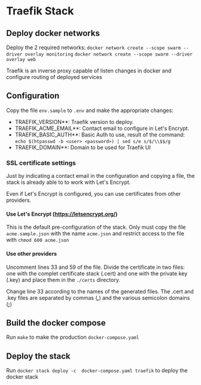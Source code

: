# Traefik Stack

## Deploy docker networks
Deploy the 2 required networks:
`docker network create --scope swarm --driver overlay monitoring`
`docker network create --scope swarm --driver overlay web`

Traefik is an inverse proxy capable of listen changes in docker and configure
routing of deployed services

## Configuration

Copy the file `env.sample` to `.env` and make the appropriate changes:

- TRAEFIK_VERSION**: Traefik version to deploy.
- TRAEFIK_ACME_EMAIL**: Contact email to configure in Let's Encrypt.
- TRAEFIK_BASIC_AUTH**: Basic Auth to use, result of the command:
`echo $(htpasswd -b <user> <password>) | sed s/e s/$/\\$$/g`
- TRAEFIK_DOMAIN**: Domain to be used for Traefik UI

### SSL certificate settings

Just by indicating a contact email in the configuration and copying a file, the
stack is already able to to work with Let's Encrypt.

Even if Let's Encrypt is configured, you can use certificates from other
providers.

#### Use Let's Encrypt (https://letsencrypt.org/)

This is the default pre-configuration of the stack.
Only must copy the file `acme.sample.json` with the name `acme.json` and
restrict access to the file with `chmod 600 acme.json`

#### Use other providers

Uncomment lines 33 and 59 of the file.
Divide the certificate in two files: one with the complet certificate stack
(.cert) and one with the private key (.key) and place them in the `./certs`
directory.

Change line 33 according to the names of the generated files. The .cert and .key
files are separated by commas (**,**) and the various semicolon domains (**;**)

## Build the docker compose
Run `make` to make the production `docker-compose.yaml`

## Deploy the stack
Run `docker stack deploy -c  docker-compose.yaml traefik` to deploy the docker stack
